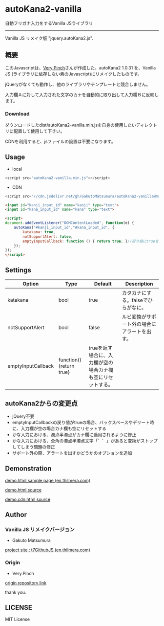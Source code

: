 # autoKana2-vanilla
 自動フリガナ入力をするVanilla JSライブラリ

----
 Vanilla JS リメイク版 "jquery.autoKana2.js".


## 概要
 このJavascriptは、[Very Pinch](https://github.com/VeryPinch/autoKana2)さんが作成した、autoKana2 1.0.31 を、Vanilla JS (ライブラリに依存しない素のJavascript)にリメイクしたものです。

 jQueryがなくても動作し、他のライブラリやテンプレートと競合しません。

 入力欄Ａに対して入力された文字のカナを自動的に取り出して入力欄Ｂに反映します。


### Download
 ダウンロードしたdist/autoKana2-vanilla.min.jsを自身の使用したいディレクトリに配置して使用して下さい。

 CDNを利用すると、jsファイルの設置は不要になります。


## Usage
* local
```javascript
<script src="autoKana2-vanilla.min.js"></script>
```
* CDN
```javascript
<script src="//cdn.jsdelivr.net/gh/GakutoMatsumura/autoKana2-vanilla@main/dist/autoKana2-vanilla.min.js"></script>
```

```html
<input id="kanji_input_id" name="kanji" type="text">
<input id="kana_input_id" name="kana" type="text">
```

```html
<script>
document.addEventListener("DOMContentLoaded", function(e) {
	autoKana("#kanji_input_id","#kana_input_id", {
		katakana: true,
		notSupportAlert: false,
		emptyInputCallback: function () { return true; }//戻り値にtrueを指定すると、空欄時にカナ欄をリセット。falseを指定するとそのまま過去のカナが残る
	});
});
</script>
```


## Settings
| Option | Type | Default | Description |
| --- | --- | --- | --- |
| katakana | bool | true | カタカナにする。falseでひらがなに。 |
| notSupportAlert | bool | false | ルビ変換がサポート外の場合にアラートを出す。 |
| emptyInputCallback | function(){return true} | trueを返す場合に、入力欄が空の場合カナ欄も空にリセットする。 |


## autoKana2からの変更点
* jQuery不要
* emptyInputCallbackの戻り値がtrueの場合、バックスペースやデリート時に、入力欄が空の場合カナ欄も空にリセットする
* かな入力における、濁点半濁点がカナ欄に適用されるように修正
* かな入力における、全角の濁点半濁点文字「゛゜」があると変換がストップしてしまう問題の修正
* サポート外の際、アラートを出すかどうかのオプションを追加


## Demonstration
[demo.html sample page (en.thilmera.com)](https://en.thilmera.com/project/t7GithubJS/repo/autoKana2-vanilla/demo/demo.cdn.html)

[demo.html source](./demo/demo.html)

[demo.cdn.html source](./demo/demo.cdn.html)


## Author
### Vanilla JS リメイクバージョン
* Gakuto Matsumura

[project site : t7GithubJS (en.thilmera.com)](https://en.thilmera.com/project/t7GithubJS/)

### Origin
* Very.Pinch

[origin repository link](https://github.com/VeryPinch/autoKana2)

 thank you.


## LICENSE
MIT License

